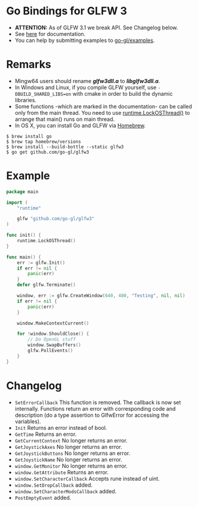 Go Bindings for GLFW 3
======================

* **ATTENTION:** As of GLFW 3.1 we break API. See Changelog below.
* See [here](http://godoc.org/github.com/go-gl/glfw3) for documentation.
* You can help by submitting examples to [go-gl/examples](http://github.com/go-gl/examples).

Remarks
=======

* Mingw64 users should rename ***glfw3dll.a*** to ***libglfw3dll.a***.
* In Windows and Linux, if you compile GLFW yourself, use <code>-DBUILD_SHARED_LIBS=on</code> with cmake in order to build the dynamic libraries.
* Some functions -which are marked in the documentation- can be called only from the main thread. You need to use [runtime.LockOSThread()](http://godoc.org/runtime#LockOSThread) to arrange that main() runs on main thread.
* In OS X, you can install Go and GLFW via [Homebrew](http://brew.sh/).

```
$ brew install go
$ brew tap homebrew/versions
$ brew install --build-bottle --static glfw3
$ go get github.com/go-gl/glfw3
```

Example
=======

```go
package main

import (
	"runtime"

	glfw "github.com/go-gl/glfw3"
)

func init() {
	runtime.LockOSThread()
}

func main() {
	err := glfw.Init()
	if err != nil {
		panic(err)
	}
	defer glfw.Terminate()

	window, err := glfw.CreateWindow(640, 480, "Testing", nil, nil)
	if err != nil {
		panic(err)
	}

	window.MakeContextCurrent()

	for !window.ShouldClose() {
		// Do OpenGL stuff
		window.SwapBuffers()
		glfw.PollEvents()
	}
}
```

Changelog
=========

* <code>SetErrorCallback</code> This function is removed. The callback is now set internally. Functions return an error with corresponding code and description (do a type assertion to GlfwError for accessing the variables).
* <code>Init</code> Returns an error instead of bool.
* <code>GetTime</code> Returns an error.
* <code>GetCurrentContext</code> No longer returns an error.
* <code>GetJoystickAxes</code> No longer returns an error.
* <code>GetJoystickButtons</code> No longer returns an error.
* <code>GetJoystickName</code> No longer returns an error.
* <code>window.GetMonitor</code> No longer returns an error.
* <code>window.GetAttribute</code> Returns an error.
* <code>window.SetCharacterCallback</code> Accepts rune instead of uint.
* <code>window.SetDropCallback</code> added.
* <code>window.SetCharacterModsCallback</code> added.
* <code>PostEmptyEvent</code> added.
